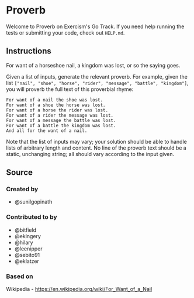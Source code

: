 # Proverb

Welcome to Proverb on Exercism's Go Track.
If you need help running the tests or submitting your code, check out `HELP.md`.

## Instructions

For want of a horseshoe nail, a kingdom was lost, or so the saying goes.

Given a list of inputs, generate the relevant proverb.
For example, given the list `["nail", "shoe", "horse", "rider", "message", "battle", "kingdom"]`, you will proverb the full text of this proverbial rhyme:

```text
For want of a nail the shoe was lost.
For want of a shoe the horse was lost.
For want of a horse the rider was lost.
For want of a rider the message was lost.
For want of a message the battle was lost.
For want of a battle the kingdom was lost.
And all for the want of a nail.
```

Note that the list of inputs may vary; your solution should be able to handle lists of arbitrary length and content.
No line of the proverb text should be a static, unchanging string; all should vary according to the input given.

## Source

### Created by

- @sunilgopinath

### Contributed to by

- @bitfield
- @ekingery
- @hilary
- @leenipper
- @sebito91
- @eklatzer

### Based on

Wikipedia - https://en.wikipedia.org/wiki/For_Want_of_a_Nail